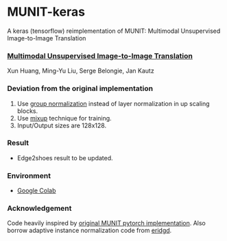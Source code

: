 # MUNIT-keras
A keras (tensorflow) reimplementation of MUNIT: Multimodal Unsupervised Image-to-Image Translation

### [Multimodal Unsupervised Image-to-Image Translation](https://arxiv.org/abs/1804.04732)
Xun Huang, Ming-Yu Liu, Serge Belongie, Jan Kautz

### Deviation from the original implementation
  1. Use [group normalization](https://arxiv.org/abs/1803.08494) instead of layer normalization in up scaling blocks.
  2. Use [mixup](https://arxiv.org/abs/1710.09412) technique for training.
  3. Input/Output sizes are 128x128.
  
### Result
  - Edge2shoes result to be updated.
  
### Environment
  - [Google Colab](https://colab.research.google.com/)
  
### Acknowledgement
Code heavily inspired by [original MUNIT pytorch implementation](https://github.com/NVlabs/MUNIT). Also borrow adaptive instance normalization code from [eridgd](https://github.com/eridgd/AdaIN-TF/blob/master/ops.py).
